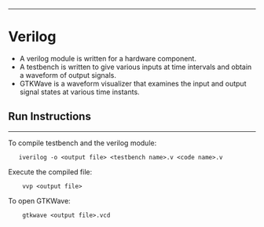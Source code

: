  ---
 # Verilog
* A verilog module is written for a hardware component.
* A testbench is written to give various inputs at time intervals and obtain a waveform of output signals.
* GTKWave is a waveform visualizer that examines the input and output signal states at various time instants.

## Run Instructions
---
To compile testbench and the verilog module:
```
​   iverilog -o <output file> <testbench name>.v <code name>.v
```
Execute the compiled file:
```
    vvp <output file> 
```
To open GTKWave:
```
    gtkwave <output file>.vcd
```

